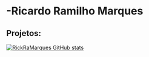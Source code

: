 # -Ricardo Ramilho Marques

## Projetos:

[![RickRaMarques GitHub stats](https://github-readme-stats.vercel.app/api?username=RickRaMarques)](https://github.com/RickRaMarques/github-readme-stats&theme=dark)


